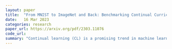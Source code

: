 ```yaml
---
layout: paper
title:  "From MNIST to ImageNet and Back: Benchmarking Continual Curriculum Learning"
date:   16 Mar 2023
categories: research
paper_url: https://arxiv.org/pdf/2303.11076
code_url: 
summary: "Continual learning (CL) is a promising trend in machine learning, aiming to develop robust models and strategies for dynamic environments by incorporating new knowledge while retaining past knowledge. CL research is fragmented, with various protocols, tasks, datasets, and metrics, often not reflecting real-world complexity and tailored to specific strategies. This work addresses this gap by introducing two novel CL benchmarks with heterogeneous tasks from six image datasets, varying in complexity and quality. These benchmarks fairly evaluate state-of-the-art CL strategies in scenarios closer to real-world conditions. The benchmarks present tasks in both increasing and decreasing complexity, assessing models' ability to exploit task structure. The work emphasizes a rigorous, reproducible evaluation protocol for measuring generalization and memory retention in models. Experimental results show that popular CL strategies perform poorly on these benchmarks, exhibit high forgetting, and struggle with curriculum task ordering. These findings underscore the need for rigorous comparisons and the development of new CL strategies for complex scenarios."
---
```


